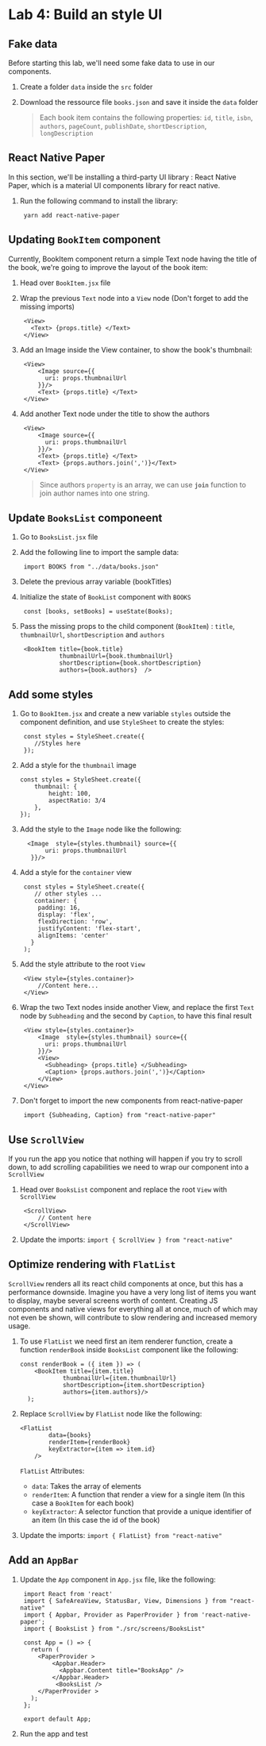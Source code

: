 # Lab 4: Build an style UI



## Fake data
Before starting this lab, we'll need some fake data to use in our components.
1. Create a folder `data` inside the `src` folder
2. Download the ressource file `books.json` and save it inside the `data` folder

	> Each book item contains the following properties: `id`, `title`, `isbn`, `authors`, `pageCount`, `publishDate`, `shortDescription`, `longDescription` 

## React Native Paper
In this section, we'll be installing a third-party UI library : React Native Paper, which is a material UI components library for react native.
1. Run the following command to install the library:

		yarn add react-native-paper


## Updating `BookItem` component

Currently, BookItem component return a simple Text node having the title of the book, we're going to improve the layout of the book item:
1. Head over `BookItem.jsx` file
2. Wrap the previous `Text` node into a `View` node (Don't forget to add the missing imports)
	
		<View>
	      <Text> {props.title} </Text>
		</View>

3. Add an Image inside the View container, to show the book's thumbnail:

		<View>
	        <Image source={{
	          uri: props.thumbnailUrl
	        }}/>
	        <Text> {props.title} </Text>
		</View>
4. Add another Text node under the title to show the authors

		<View>
	        <Image source={{
	          uri: props.thumbnailUrl
	        }}/>
	        <Text> {props.title} </Text>
	        <Text> {props.authors.join(',')}</Text>
		</View>

	> Since authors `property` is an array, we can use **`join`** function to join author names into one string.

## Update `BooksList` componeent

1. Go to `BooksList.jsx` file
2. Add the following line to import the sample data:
		
		import BOOKS from "../data/books.json"
3. Delete the previous array variable (bookTitles)
4. Initialize the state of `BookList` component with `BOOKS`
	
		const [books, setBooks] = useState(Books);
5. Pass the missing props to the child component (`BookItem`) : `title`, `thumbnailUrl`, `shortDescription` and `authors`

		<BookItem title={book.title} 
		          thumbnailUrl={book.thumbnailUrl}
		          shortDescription={book.shortDescription}
		          authors={book.authors}  />
		          

## Add some styles
1. Go to `BookItem.jsx` and create a new variable `styles` outside the component definition, and use `StyleSheet` to create the styles:
	
		const styles = StyleSheet.create({
		   //Styles here
		});
2.  Add a style for the `thumbnail` image

		const styles = StyleSheet.create({
			thumbnail: {
				height: 100,
				aspectRatio: 3/4
			},
		});
3. Add the style to the `Image` node like the following:
 
		 <Image  style={styles.thumbnail} source={{
	          uri: props.thumbnailUrl
	      }}/>
4. Add a style for the `container` view

		const styles = StyleSheet.create({
		   // other styles ...
		   container: {
		    padding: 16,
		    display: 'flex',
		    flexDirection: 'row',
		    justifyContent: 'flex-start',
		    alignItems: 'center'
		  }
		);
5. Add the style attribute to the root `View`

		<View style={styles.container}>
			//Content here...
		</View>
6. Wrap the two Text nodes inside another View, and replace the first `Text` node by `Subheading` and the second by `Caption`, to have this final result

	
		<View style={styles.container}>
	        <Image  style={styles.thumbnail} source={{
	          uri: props.thumbnailUrl
	        }}/>
	        <View> 
	          <Subheading> {props.title} </Subheading>
	          <Caption> {props.authors.join(',')}</Caption>
	        </View>
	    </View>

7. Don't forget to import the new components from react-native-paper

		import {Subheading, Caption} from "react-native-paper"


## Use `ScrollView`
If you run the app you notice that nothing will happen if you try to scroll down, to add scrolling capabilities we need to wrap our component into a `ScrollView`
1. Head over `BooksList` component and replace the root `View` with `ScrollView`

		<ScrollView>
	        // Content here
	    </ScrollView>
2. Update the imports: `import { ScrollView } from "react-native"`

## Optimize rendering with `FlatList`
`ScrollView` renders all its react child components at once, but this has a performance downside.
Imagine you have a very long list of items you want to display, maybe several screens worth of content. Creating JS components and native views for everything all at once, much of which may not even be shown, will contribute to slow rendering and increased memory usage.
 1. To use `FlatList` we need first an item renderer function, create a function `renderBook` inside `BooksList` component like the following:

		const renderBook = ({ item }) => (
	        <BookItem title={item.title}
		            thumbnailUrl={item.thumbnailUrl}
		            shortDescription={item.shortDescription}
		            authors={item.authors}/>
	      );
 2. Replace `ScrollView` by `FlatList` node like the following:
		
		<FlatList
		        data={books}
		        renderItem={renderBook}
		        keyExtractor={item => item.id}
		    />
		    
	`FlatList` Attributes:
	 - `data`: Takes the array of elements
	 - `renderItem`: A function that render a view for a single item (In this case a `BookItem` for each book)
	 - `keyExtractor`: A selector function that provide a unique identifier of an item (In this case the id of the book)

3. Update the imports: `import { FlatList} from "react-native"`


## Add an `AppBar`
1. Update the `App` component in `App.jsx` file, like the following:


		import React from 'react'
		import { SafeAreaView, StatusBar, View, Dimensions } from "react-native"
		import { Appbar, Provider as PaperProvider } from 'react-native-paper';
		import { BooksList } from "./src/screens/BooksList"

		const App = () => {
		  return (
		    <PaperProvider > 
		        <Appbar.Header>
		          <Appbar.Content title="BooksApp" />
		        </Appbar.Header>
		         <BooksList />  
		    </PaperProvider >
		  );
		};

		export default App;

2. Run the app and test







